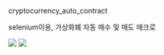 cryptocurrency_auto_contract

selenium이용, 가상화폐 자동 매수 및 매도 매크로



<img src = "https://postfiles.pstatic.net/MjAyMDAzMjVfMjAy/MDAxNTg1MTM0NTM3MzU2.ouKBqqRGUh9wR-3CLgH1cUFRH-nMYiHAPOHG5s9jjpkg.hj070Y_u5KuBi_Tpei-Y3RWW9izYi5ZGJGSqZPl-Maog.PNG.woqls22/image.png?type=w773"/>

<img src = "https://postfiles.pstatic.net/MjAyMDAzMjVfMTk5/MDAxNTg1MTM0NTQxMjg1.T9kuDp4l9zc98znOsXQPYGgqHVHVOSrzhPY1MhECyiAg.qMeBuSDzCWH0fZfbsa0yV_q3yHRsoGVHVc8lqXUzP2Eg.PNG.woqls22/image.png?type=w773"/>
